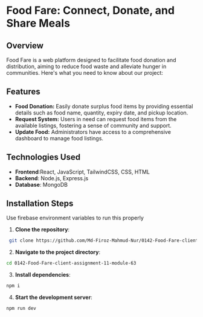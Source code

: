# Food Fare: Connect, Donate, and Share Meals

## Overview

Food Fare is a web platform designed to facilitate food donation and distribution, aiming to reduce food waste and alleviate hunger in communities. Here's what you need to know about our project:

## Features

- **Food Donation:** Easily donate surplus food items by providing essential details such as food name, quantity, expiry date, and pickup location.
- **Request System:** Users in need can request food items from the available listings, fostering a sense of community and support.
- **Update Food:** Administrators have access to a comprehensive dashboard to manage food listings.

## Technologies Used

- **Frontend**:React, JavaScript, TailwindCSS, CSS, HTML
- **Backend**: Node.js, Express.js
- **Database**: MongoDB

## Installation Steps

Use firebase environment variables to run this properly

1. **Clone the repository**:

```bash
 git clone https://github.com/Md-Firoz-Mahmud-Nur/0142-Food-Fare-client-assignment-11-module-63.git
```

2. **Navigate to the project directory**:

```bash
cd 0142-Food-Fare-client-assignment-11-module-63
```

3. **Install dependencies**:

```bash
npm i
```

4. **Start the development server**:

```bash
npm run dev
```
